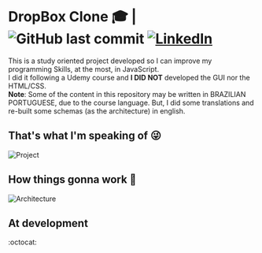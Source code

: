 
# DropBox Clone :mortar_board: |  ![GitHub last commit](https://img.shields.io/github/last-commit/k-schaeffer/dropbox-clone-js) [![LinkedIn][linkedin-shield]][linkedin-url] 


This is a study oriented project developed so I can improve my  programming Skills, at the most, in JavaScript.
<br>
I did it following a Udemy course and **I DID NOT** developed the GUI nor the HTML/CSS.
<br>
**Note**: Some of the content in this repository may be written in BRAZILIAN PORTUGUESE, due to the course language. But, I did some translations and re-built some schemas (as the architecture) in english.

## That's what I'm speaking of :stuck_out_tongue_winking_eye:

![Project](https://i.imgur.com/oX5B7oO.png)

## How things gonna work :eyes:

![Architecture](https://i.imgur.com/sJOytD0.jpg)


## At development 
:octocat:



<!-- ## Built With

- [X] [Thing](Link) - Demo 


## Note
In this project i've seen:
- [X] Components;
- [X] Property Binding;
- [X] Decorators;
- [X] Directives;
- [X] Safe Navigation Operator;
- [X] Events in Components;
- [X] Handling Errors;
- [X] Routes / Children Routes;
- [X] Dependency Injection;
- [X] Interpolation;
- [X] Services;
- [X] JSON Server as the Back-End (API);
- [X] Pipes (Date and Currency).

<br>

-->

[linkedin-shield]: https://img.shields.io/badge/-LinkedIn-black.svg?style=flat-square&logo=linkedin&colorB=555
[linkedin-url]: https://www.linkedin.com/in/k-schaeffer/
